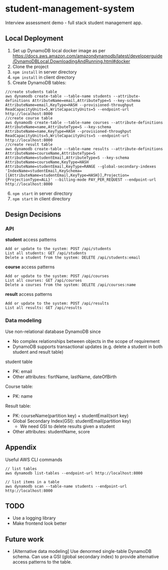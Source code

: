 # student-management-system

Interview assessment demo - full stack student management app.

## Local Deployment

1. Set up DynamoDB local docker image as per https://docs.aws.amazon.com/amazondynamodb/latest/developerguide/DynamoDBLocal.DownloadingAndRunning.html#docker
2. Clone the project
3. `npm install` in server directory
4. `npm install` in client directory
5. Create DynamoDB tables:

```
//create students table
aws dynamodb create-table --table-name students --attribute-definitions AttributeName=email,AttributeType=S --key-schema AttributeName=email,KeyType=HASH --provisioned-throughput ReadCapacityUnits=5,WriteCapacityUnits=5 --endpoint-url http://localhost:8000
//create course table
aws dynamodb create-table --table-name courses --attribute-definitions AttributeName=name,AttributeType=S --key-schema AttributeName=name,KeyType=HASH --provisioned-throughput ReadCapacityUnits=5,WriteCapacityUnits=5 --endpoint-url http://localhost:8000
//create result table
aws dynamodb create-table --table-name results --attribute-definitions AttributeName=courseName,AttributeType=S AttributeName=studentEmail,AttributeType=S --key-schema AttributeName=courseName,KeyType=HASH AttributeName=studentEmail,KeyType=RANGE --global-secondary-indexes 'IndexName=studentEmail,KeySchema=[{AttributeName=studentEmail,KeyType=HASH}],Projection={ProjectionType=ALL}' --billing-mode PAY_PER_REQUEST --endpoint-url http://localhost:8000
```

6. `npm start` in server directory
7. `npm start` in client directory

## Design Decisions

### API

**student** access patterns

```
Add or update to the system: POST /api/students
List all students: GET /api/students
Delete a student from the system: DELETE /api/students:email
```

**course** access patterns

```
Add or update to the system: POST /api/courses
List all courses: GET /api/courses
Delete a courses from the system: DELETE /api/courses:name
```

**result** access patterns

```
Add or update to the system: POST /api/results
List all results: GET /api/results
```

### Data modeling

Use non-relational database DynamoDB since

- No complex relationships between objects in the scope of requirement
- DynamoDB supports transactional updates (e.g. delete a student in both student and result table)

student table

- PK: email
- Other attributes: fisrtName, lastName, dateOfBirth

Course table:

- PK: name

Result table:

- PK: courseName(partition key) + studentEmail(sort key)
- Global Secondary Index(GSI): studentEmail(partition key)
  - We need GSI to delete results given a student
- Other attributes: studentName, score

## Appendix

Useful AWS CLI commands

```
// list tables
aws dynamodb list-tables --endpoint-url http://localhost:8000

// list items in a table
aws dynamodb scan --table-name students --endpoint-url http://localhost:8000
```

## TODO

- Use a logging library
- Make frontend look better

## Future work

- [Alternative data modeling] Use denormed single-table DynamoDB schema. Can use a GSI (global secondary index) to provide alternative access patterns to the table.
